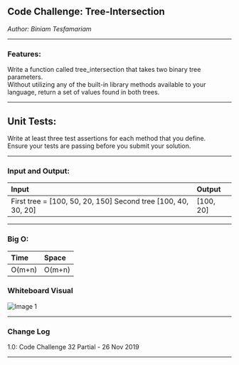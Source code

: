 ## Code Challenge: Tree-Intersection  
*Author: Biniam Tesfamariam*

---


### Features:   
Write a function called tree_intersection that takes two binary tree parameters.  
Without utilizing any of the built-in library methods available to your language, return a set of values found in both trees.  

---
## Unit Tests:
Write at least three test assertions for each method that you define.  
Ensure your tests are passing before you submit your solution.

---
### Input and Output:  
| Input |  Output |
| :----------- | :----------- |
First tree = [100, 50, 20, 150] Second tree [100, 40, 30, 20]| [100, 20] | 

---

### Big O:  
| Time |  Space |
| :----------- | :----------- |
 O(m+n) | O(m+n) | 


### Whiteboard Visual
![Image 1]()

---

### Change Log
 
1.0: Code Challenge 32 Partial - 26 Nov 2019  


---